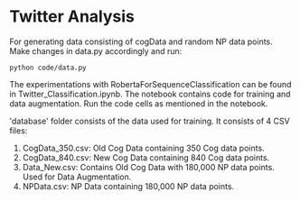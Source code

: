 # Twitter Analysis


For generating data consisting of cogData and random NP data points. Make changes in data.py accordingly and run: 
``` 
python code/data.py 
```

The experimentations with RobertaForSequenceClassification can be found in Twitter_Classification.ipynb. The notebook contains code for training and data augmentation. Run the code cells as mentioned in the notebook.

'database' folder consists of the data used for training. It consists of 4 CSV files:

1. CogData_350.csv: Old Cog Data containing 350 Cog data points.
2. CogData_840.csv: New Cog Data containing 840 Cog data points.
3. Data_New.csv: Contains Old Cog Data with 180,000 NP data points. Used for Data Augmentation.
4. NPData.csv: NP Data containing 180,000 NP data points.